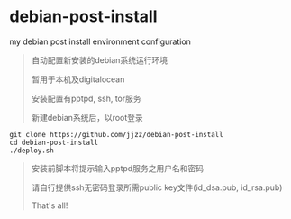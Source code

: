 debian-post-install
===================

my debian post install environment configuration
>
> 自动配置新安装的debian系统运行环境
>
> 暂用于本机及digitalocean
>
> 安装配置有pptpd, ssh, tor服务
>
> 新建debian系统后，以root登录
>
```
git clone https://github.com/jjzz/debian-post-install
cd debian-post-install
./deploy.sh
```
>
> 安装前脚本将提示输入pptpd服务之用户名和密码
>
>
>
> 请自行提供ssh无密码登录所需public key文件(id_dsa.pub, id_rsa.pub)
>
> That's all!


